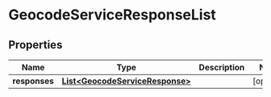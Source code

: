 

# GeocodeServiceResponseList


## Properties

Name | Type | Description | Notes
------------ | ------------- | ------------- | -------------
**responses** | [**List&lt;GeocodeServiceResponse&gt;**](GeocodeServiceResponse.md) |  |  [optional]



